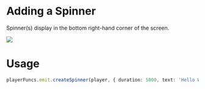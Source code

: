 # Adding a Spinner

Spinner(s) display in the bottom right-hand corner of the screen.

![](https://i.imgur.com/dqsJEUT.png)

# Usage

```typescript
playerFuncs.emit.createSpinner(player, { duration: 5000, text: 'Hello World!' });
```
